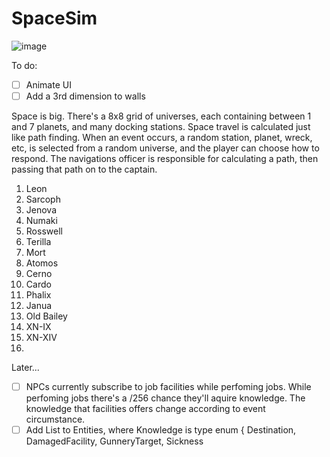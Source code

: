 # SpaceSim

![image](https://github.com/ThimbleFire/SpaceSim/assets/14812476/5d4e8c44-1746-4a81-b76a-d7b391440576)

To do:

* [ ] Animate UI
* [ ] Add a 3rd dimension to walls

Space is big. There's a 8x8 grid of universes, each containing between 1 and 7 planets, and many docking stations.
Space travel is calculated just like path finding. When an event occurs, a random station, planet, wreck, etc, is selected from a random universe, and the player can choose how to respond.
The navigations officer is responsible for calculating a path, then passing that path on to the captain.

1. Leon
2. Sarcoph
3. Jenova
4. Numaki
5. Rosswell
6. Terilla
7. Mort
8. Atomos
9. Cerno
10. Cardo
11. Phalix
12. Janua
13. Old Bailey
14. XN-IX
15. XN-XIV
16. 


Later...

* [ ] NPCs currently subscribe to job facilities while perfoming jobs.
      While perfoming jobs there's a <rank>/256 chance they'll aquire knowledge.
      The knowledge that facilities offers change according to event circumstance.
* [ ] Add List<Knowledge> to Entities, where Knowledge is type enum { Destination, DamagedFacility, GunneryTarget, Sickness 
